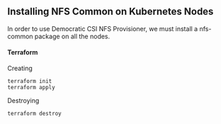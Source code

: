 ## Installing NFS Common on Kubernetes Nodes

In order to use Democratic CSI NFS Provisioner, we must install a nfs-common package on all the nodes.

#### Terraform

Creating
```
terraform init
terraform apply
```

Destroying
```
terraform destroy
```
